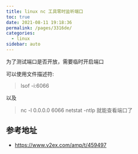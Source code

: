 ```yaml
---
title: linux nc 工具零时监听端口
toc: true
date: 2021-08-11 19:18:36
permalink: /pages/3316de/
categories:
  - linux
sidebar: auto
---
```


为了测试端口是否开放，需要临时开启端口

可以使用文件描述符:

> lsof -i:6066

以及

> nc -l 0.0.0.0 6066
> netstat -ntlp 就能查看端口了


## 参考地址

- https://www.v2ex.com/amp/t/459497
